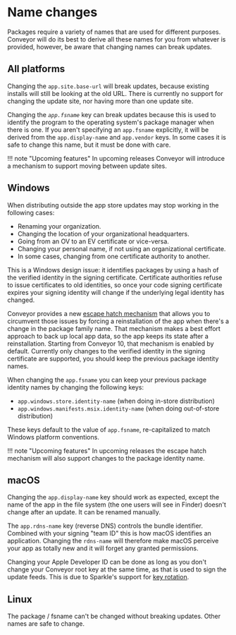 # Name changes

Packages require a variety of names that are used for different purposes. Conveyor will do its best to derive all these names for you from
whatever is provided, however, be aware that changing names can break updates.

## All platforms

Changing the `app.site.base-url` will break updates, because existing installs will still be looking at the old URL. There is currently
no support for changing the update site, nor having more than one update site.

Changing the *`app.fsname`* key can break updates because this is used to identify the program to the operating system's package manager
when there is one. If you aren't specifying an `app.fsname` explicitly, it will be derived from the `app.display-name` and `app.vendor` keys. 
In some cases it is safe to change this name, but it must be done with care.

!!! note "Upcoming features"
    In upcoming releases Conveyor will introduce a mechanism to support moving between update sites.

## Windows

When distributing outside the app store updates may stop working in the following cases: 

* Renaming your organization.
* Changing the location of your organizational headquarters.
* Going from an OV to an EV certificate or vice-versa.
* Changing your personal name, if not using an organizational certificate.
* In some cases, changing from one certificate authority to another.

This is a Windows design issue: it identifies packages by using a hash of the verified identity in the signing certificate. Certificate
authorities refuse to issue certificates to old identities, so once your code signing certificate expires your signing identity will change 
if the underlying legal identity has changed.

Conveyor provides a new [escape hatch mechanism](configs/escape-hatch.md) that allows you to circumvent those issues by forcing
a reinstallation of the app when there's a change in the package family name. That mechanism makes a best effort approach to back up local app data, so the app keeps its state after a reinstallation.
Starting from Conveyor 10, that mechanism is enabled by default. Currently only changes to the verified identity in the signing certificate are supported,
you should keep the previous package identity names.

When changing the `app.fsname` you can keep your previous package identity names by changing the following keys:

* `app.windows.store.identity-name` (when doing in-store distribution)
* `app.windows.manifests.msix.identity-name` (when doing out-of-store distribution)

These keys default to the value of `app.fsname`, re-capitalized to match Windows platform conventions.

!!! note "Upcoming features"
    In upcoming releases the escape hatch mechanism will also support changes to the package identity name.

## macOS

Changing the `app.display-name` key should work as expected, except the name of the app in the file system (the one users will see in Finder) doesn't change after an update. It can be renamed manually.

The `app.rdns-name` key (reverse DNS) controls the bundle identifier. Combined with your signing "team ID" this is how macOS identifies an application. Changing the `rdns-name` will therefore make macOS perceive your app as totally new and it will forget any granted permissions.

Changing your Apple Developer ID can be done as long as you don't change your Conveyor root key at the same time, as that is used to sign the update feeds. This is due to Sparkle's support for [key rotation](https://sparkle-project.org/documentation/#rotating-signing-keys).

## Linux 

The package / fsname can't be changed without breaking updates. Other names are safe to change.
